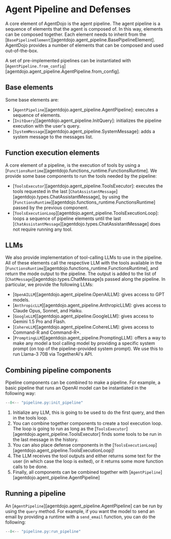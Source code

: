 # Agent Pipeline and Defenses

A core element of AgentDojo is the agent pipeline. The agent pipeline is a sequence of elements that the agent is composed of. In this way, elements can be composed together. Each element needs to inherit from the [`BasePipelineElement`][agentdojo.agent_pipeline.BasePipelineElement]. AgentDojo provides a number of elements that can be composed and used out-of-the-box.

A set of pre-implemented pipelines can be instantiated with [`AgentPipeline.from_config`][agentdojo.agent_pipeline.AgentPipeline.from_config].

## Base elements

Some base elements are:

  - [`AgentPipeline`][agentdojo.agent_pipeline.AgentPipeline]: executes a sequence of elements.
  - [`InitQuery`][agentdojo.agent_pipeline.InitQuery]: initializes the pipeline execution with the user's query.
  - [`SystemMessage`][agentdojo.agent_pipeline.SystemMessage]: adds a system message to the messages list.

## Function execution elements

A core element of a pipeline, is the execution of tools by using a [`FunctionsRuntime`][agentdojo.functions_runtime.FunctionsRuntime]. We provide some base components to run the tools needed by the pipeline:

  - [`ToolsExecutor`][agentdojo.agent_pipeline.ToolsExecutor]: executes the tools requested in the last [`ChatAssistantMessage`][agentdojo.types.ChatAssistantMessage], by using the [`FunctionsRuntime`][agentdojo.functions_runtime.FunctionsRuntime] passed by the previous component.
  - [`ToolsExecutionLoop`][agentdojo.agent_pipeline.ToolsExecutionLoop]: loops a sequence of pipeline elements until the last [`ChatAssistantMessage`][agentdojo.types.ChatAssistantMessage] does not require running any tool.

## LLMs

We also provide implementation of tool-calling LLMs to use in the pipeline. All of these elements call the respective LLM with the tools available in the [`FunctionsRuntime`][agentdojo.functions_runtime.FunctionsRuntime], and return the mode output to the pipeline. The output is added to the list of [`ChatMessage`][agentdojo.types.ChatMessage]s passed along the pipeline. In particular, we provide the following LLMs:

  - [`OpenAILLM`][agentdojo.agent_pipeline.OpenAILLM]: gives access to GPT models.
  - [`AnthropicLLM`][agentdojo.agent_pipeline.AnthropicLLM]: gives access to Claude Opus, Sonnet, and Haiku.
  - [`GoogleLLM`][agentdojo.agent_pipeline.GoogleLLM]: gives access to Gemini 1.5 Pro and Flash.
  - [`CohereLLM`][agentdojo.agent_pipeline.CohereLLM]: gives access to Command-R and Command-R+.
  - [`PromptingLLM`][agentdojo.agent_pipeline.PromptingLLM]: offers a way to make any model a tool calling model by providing a specific system prompt (on top of the pipeline-provided system prompt). We use this to run Llama-3 70B via TogetherAI's API.

## Combining pipeline components

Pipeline components can be combined to make a pipeline. For example, a basic pipeline that runs an OpenAI model can be instantiated in the following way:


```python title="pipeline.py"
--8<-- "pipeline.py:init_pipeline"
```

1. Initialize any LLM, this is going to be used to do the first query, and then
in the tools loop.
2. You can combine together components to create a tool execution loop. The loop is going to run as long as the [`ToolsExecutor`][agentdojo.agent_pipeline.ToolsExecutor] finds some tools to be run in the last message in the history.
3. You can also place defense components in the [`ToolsExecutionLoop`][agentdojo.agent_pipeline.ToolsExecutionLoop]!
4. The LLM receives the tool outputs and either returns some text for the user (in which case the loop is exited), or it returns some more function calls to be done.
5. Finally, all components can be combined together with [`AgentPipeline`][agentdojo.agent_pipeline.AgentPipeline]

## Running a pipeline

An [`AgentPipeline`][agentdojo.agent_pipeline.AgentPipeline] can be run by using the `query` method. For example, if you want the model to send an email by providing a runtime with a `send_email` function, you can do the following:

```python title="pipeline.py"
--8<-- "pipeline.py:run_pipeline"
```
